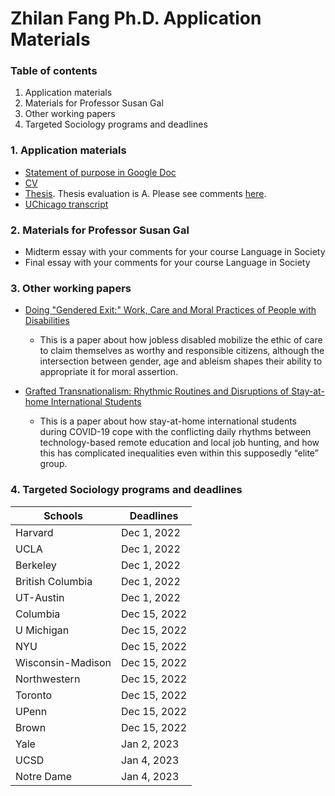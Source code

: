 # Zhilan Fang Ph.D. Application Materials

### Table of contents
1. Application materials
2. Materials for Professor Susan Gal
3. Other working papers
4. Targeted Sociology programs and deadlines

### 1. Application materials
* [Statement of purpose in Google Doc](https://docs.google.com/document/d/1OLD44HZa6novmWQJ4ovnnrtkapOrDvUyUHUqOowUiTA/edit)
* [CV](https://github.com/zlfang97/zlfang97.github.io/blob/main/CV_ZhilanFang_Oct2022.pdf)
* [Thesis](https://github.com/zlfang97/zlfang97.github.io/blob/main/ZhilanFang_final_thesis.pdf). Thesis evaluation is A. Please see comments [here](https://github.com/zlfang97/zlfang97.github.io/blob/main/ZhilanFang_thesisevaluation.pdf).
* [UChicago transcript](https://github.com/zlfang97/zlfang97.github.io/blob/main/Transcript_ZhilanFang.pdf)

### 2. Materials for Professor Susan Gal
* Midterm essay with your comments for your course Language in Society
* Final essay with your comments for your course Language in Society

### 3. Other working papers
* [Doing "Gendered Exit:" Work, Care and Moral Practices of People with Disabilities](https://github.com/zlfang97/zlfang97.github.io/blob/main/MG_manuscript.pdf)
  * This is a paper about how jobless disabled mobilize the ethic of care to claim themselves as worthy and responsible citizens, although the intersection between gender, age and ableism shapes their ability to appropriate it for moral assertion.

* [Grafted Transnationalism: Rhythmic Routines and Disruptions of Stay-at-home International Students](https://github.com/zlfang97/zlfang97.github.io/blob/main/grafted_transnationalism.pdf)
  * This is a paper about how stay-at-home international students during COVID-19 cope with the conflicting daily rhythms between technology-based remote education and local job hunting, and how this has complicated inequalities even within this supposedly “elite” group.

### 4. Targeted Sociology programs and deadlines
| Schools | Deadlines |
| ------------ | -----------|
| Harvard | Dec 1, 2022 |
| UCLA | Dec 1, 2022 |
| Berkeley | Dec 1, 2022 |
| British Columbia | Dec 1, 2022 |
| UT-Austin | Dec 1, 2022 |
| Columbia | Dec 15, 2022 |
| U Michigan | Dec 15, 2022 |
| NYU | Dec 15, 2022 |
| Wisconsin-Madison | Dec 15, 2022 |
| Northwestern | Dec 15, 2022 |
| Toronto | Dec 15, 2022 |
| UPenn | Dec 15, 2022 |
| Brown | Dec 15, 2022 |
| Yale | Jan 2, 2023 |
| UCSD | Jan 4, 2023 |
| Notre Dame | Jan 4, 2023 |

